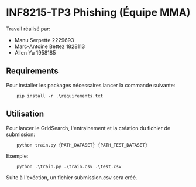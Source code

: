 # INF8215-TP3 Phishing (Équipe MMA)
Travail réalisé par:
- Manu Serpette 2229693
- Marc-Antoine Bettez 1828113
- Allen Yu 1958185

## Requirements
Pour installer les packages nécessaires lancer la commande suivante:
```
    pip install -r .\requirements.txt
```

## Utilisation
Pour lancer le GridSearch, l'entrainement et la création du fichier de submission:
```
    python train.py {PATH_DATASET} {PATH_TEST_DATASET}
```
Exemple:
```
    python .\train.py .\train.csv .\test.csv
```
Suite à l'exéction, un fichier submission.csv sera créé.
